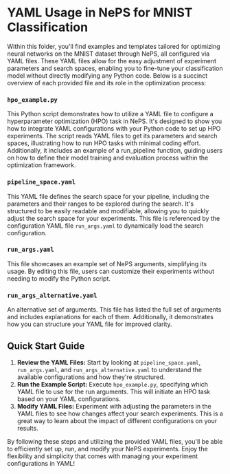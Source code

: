 # YAML Usage in NePS for MNIST Classification

Within this folder, you'll find examples and templates tailored for optimizing neural networks on the MNIST dataset
through NePS, all configured via YAML files. These YAML files allow for the easy adjustment of experiment parameters
and search spaces, enabling you to fine-tune your classification model without directly modifying any Python code.
Below is a succinct overview of each provided file and its role in the optimization process:
### `hpo_example.py`

This Python script demonstrates how to utilize a YAML file to configure a hyperparameter optimization (HPO) task in
NePS. It's designed to show you how to integrate YAML configurations with your Python code to set up HPO experiments.
The script reads YAML files to get its parameters and search spaces, illustrating how to run HPO tasks with minimal
coding effort. Additionally, it includes an example of a run_pipeline function, guiding users on how to define their
model training and evaluation process within the optimization framework.
### `pipeline_space.yaml`

This YAML file defines the search space for your pipeline, including the parameters and their ranges to be explored
during the search. It's structured to be easily readable and modifiable, allowing you to quickly adjust the search
space for your experiments. This file is referenced by the configuration YAML file `run_args.yaml` to dynamically load
the search configuration.

### `run_args.yaml`

This file showcases an example set of NePS arguments, simplifying its usage. By editing this file,
users can customize their experiments without needing to modify the Python script.

### `run_args_alternative.yaml`

An alternative set of arguments. This file has listed the full set of arguments and includes explanations for each of
them. Additionally, it demonstrates how you can structure your YAML file for improved clarity.

## Quick Start Guide

1. **Review the YAML Files:** Start by looking at `pipeline_space.yaml`, `run_args.yaml`, and `run_args_alternative.yaml` to understand the available configurations and how they're structured.
2. **Run the Example Script:** Execute `hpo_example.py`, specifying which YAML file to use for the run arguments. This will initiate an HPO task based on your YAML configurations.
3. **Modify YAML Files:** Experiment with adjusting the parameters in the YAML files to see how changes affect your search experiments. This is a great way to learn about the impact of different configurations on your results.

By following these steps and utilizing the provided YAML files, you'll be able to efficiently set up, run, and modify your NePS experiments. Enjoy the flexibility and simplicity that comes with managing your experiment configurations in YAML!
